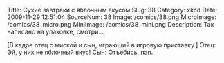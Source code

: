 Title: Сухие завтраки с яблочным вкусом 
Slug: 38 
Category: xkcd 
Date: 2009-11-29 12:51:04 
SourceNum: 38 
Image: /comics/38.png 
MicroImage: /comics/38_micro.png 
MiniImage: /comics/38_mini.png 
Description: Так написано на упаковке, смотри...
 

[В кадре отец с миской и сын, играющий в игровую приставку.]
Отец: Эй, у них не яблочный вкус!
Сын: Отъебись, пап.